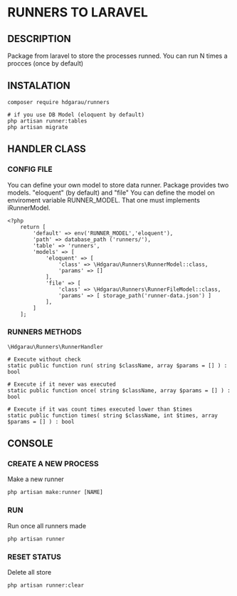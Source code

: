 # RUNNERS TO LARAVEL

## DESCRIPTION

Package from laravel to store the processes runned. You can run N times a procces (once by default)

## INSTALATION

```
composer require hdgarau/runners

# if you use DB Model (eloquent by default)
php artisan runner:tables
php artisan migrate

```
## HANDLER CLASS

### CONFIG FILE

You can define your own model to store data runner.
Package provides two models. "eloquent" (by default) and "file"
You can define the model on enviroment variable RUNNER_MODEL. That one must implements iRunnerModel.

```
<?php
    return [
        'default' => env('RUNNER_MODEL','eloquent'),
        'path' => database_path ('runners/'),
        'table' => 'runners',
        'models' => [
            'eloquent' => [
                'class' => \Hdgarau\Runners\RunnerModel::class,
                'params' => []
            ],
            'file' => [
                'class' => \Hdgarau\Runners\RunnerFileModel::class,
                'params' => [ storage_path('runner-data.json') ]
            ],
        ]
    ];
```

### RUNNERS METHODS
```
\Hdgarau\Runners\RunnerHandler       

# Execute without check
static public function run( string $className, array $params = [] ) : bool

# Execute if it never was executed
static public function once( string $className, array $params = [] ) : bool

# Execute if it was count times executed lower than $times 
static public function times( string $className, int $times, array $params = [] ) : bool

```

## CONSOLE

### CREATE A NEW PROCESS

Make a new runner
```
php artisan make:runner [NAME]
```

### RUN
Run once all runners made
```
php artisan runner
```
### RESET STATUS

Delete all store

```
php artisan runner:clear
```


